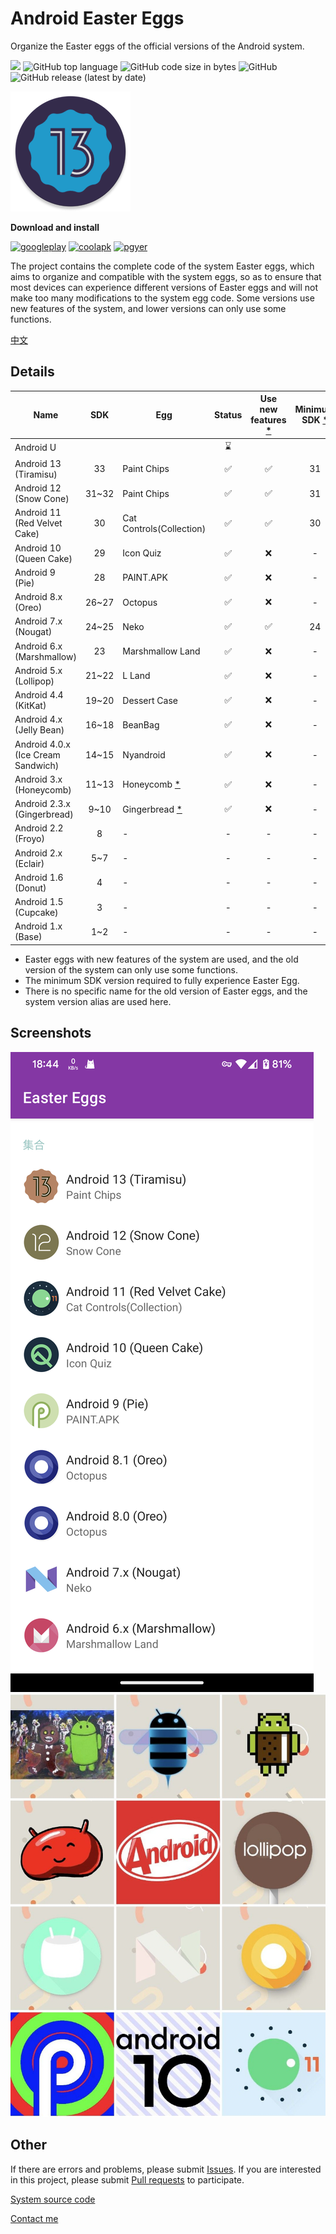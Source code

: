 # Android Easter Eggs

Organize the Easter eggs of the official versions of the Android system.

![](https://img.shields.io/badge/Android-Easter%20Eggs-red?logo=android) ![GitHub top language](https://img.shields.io/github/languages/top/hushenghao/AndroidEasterEggs?logo=kotlin)
![GitHub code size in bytes](https://img.shields.io/github/languages/code-size/hushenghao/AndroidEasterEggs) ![GitHub](https://img.shields.io/github/license/hushenghao/AndroidEasterEggs) ![GitHub release (latest by date)](https://img.shields.io/github/v/release/hushenghao/AndroidEasterEggs)

![logo](./images/ic_launcher_round.png)

**Download and install**

[![googleplay](https://img.shields.io/badge/Google%20Play--34a853?logo=googleplay&style=for-the-badge)](https://play.google.com/store/apps/details?id=com.dede.android_eggs) 
[![coolapk](https://img.shields.io/badge/Coolapk--4caf50?logo=android&style=for-the-badge)](https://www.coolapk.com/apk/com.dede.android_eggs) [![pgyer](https://img.shields.io/badge/Beta-Pgyer-1abc9c?logo=androidstudio&style=for-the-badge)](https://www.pgyer.com/eggs)

The project contains the complete code of the system Easter eggs, which aims to organize and compatible with the system eggs, so as to ensure that most devices can experience different versions of Easter eggs and will not make too many modifications to the system egg code. Some versions use new features of the system, and lower versions can only use some functions.

[中文](./README_zh.md)

## Details
| Name | SDK | Egg | Status | Use new features [*](#id_new_features) | Minimum SDK [*](#id_full_egg_mini_sdk) |
|---|:---:|---|:---:|:---:|:---:|
| Android U |  |  | ⌛️ |  |  |
| Android 13 (Tiramisu) | 33 | Paint Chips | ✅ | ✅ | 31 |
| Android 12 (Snow Cone) | 31~32 | Paint Chips | ✅ | ✅ | 31 |
| Android 11 (Red Velvet Cake) | 30 | Cat Controls(Collection) | ✅ | ✅ | 30 |
| Android 10 (Queen Cake) | 29 | Icon Quiz | ✅ | ❌ | - |
| Android 9 (Pie) | 28 | PAINT.APK | ✅ | ❌ | - |
| Android 8.x (Oreo) | 26~27 | Octopus | ✅ | ❌ | - |
| Android 7.x (Nougat) | 24~25 | Neko | ✅ | ✅ | 24 |
| Android 6.x (Marshmallow) | 23 | Marshmallow Land | ✅ | ❌ | - |
| Android 5.x (Lollipop) | 21~22 | L Land | ✅ | ❌ | - |
| Android 4.4 (KitKat) | 19~20 | Dessert Case | ✅ | ❌ | - |
| Android 4.x (Jelly Bean) | 16~18 | BeanBag | ✅ | ❌ | - |
| Android 4.0.x (Ice Cream Sandwich) | 14~15 | Nyandroid | ✅ | ❌ | - |
| Android 3.x (Honeycomb) | 11~13 | Honeycomb [*](#id_egg_name) | ✅ | ❌ | - |
| Android 2.3.x (Gingerbread) | 9~10 | Gingerbread [*](#id_egg_name) | ✅ | ❌ | - |
| Android 2.2 (Froyo) | 8 | - | - | - | - |
| Android 2.x (Eclair) | 5~7 | - | - | - | - |
| Android 1.6 (Donut) | 4 | - | - | - | - |
| Android 1.5 (Cupcake) | 3 | - | - | - | - |
| Android 1.x (Base) | 1~2 | - | - | - | - |

* <span id='id_new_features'>Easter eggs with new features of the system are used, and the old version of the system can only use some functions.</span>
* <span id='id_full_egg_mini_sdk'>The minimum SDK version required to fully experience Easter Egg.</span>
* <span id='id_egg_name'>There is no specific name for the old version of Easter eggs, and the system version alias are used here.</span>

## Screenshots
![Screenshots1](./images/Screenshot_20220820_184459.png)
![Screenshots2](./images/image.jpeg)

## Other

If there are errors and problems, please submit [Issues](https://github.com/hushenghao/AndroidEasterEggs/issues). If you are interested in this project, please submit [Pull requests](https://github.com/hushenghao/AndroidEasterEggs/pulls) to participate.

[System source code](https://github.com/aosp-mirror/platform_frameworks_base)

[Contact me](mailto:dede.hu@qq.com)
